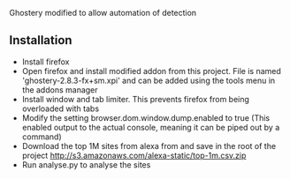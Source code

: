 Ghostery modified to allow automation of detection




Installation
------------

* Install firefox
* Open firefox and install modified addon from this project. File is named 'ghostery-2.8.3-fx+sm.xpi' and can be added using the tools menu in the addons manager
* Install window and tab limiter. This prevents firefox from being overloaded with tabs
* Modify the setting browser.dom.window.dump.enabled to true (This enabled output to the actual console, meaning it can be piped out by a command)
* Download the top 1M sites from alexa from and save in the root of the project http://s3.amazonaws.com/alexa-static/top-1m.csv.zip
* Run analyse.py to analyse the sites








